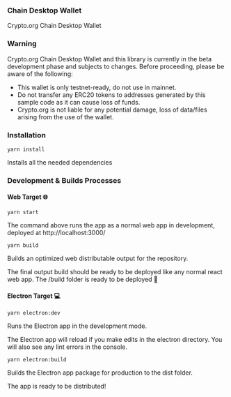 ### Chain Desktop Wallet

Crypto.org Chain Desktop Wallet

### Warning
Crypto.org Chain Desktop Wallet and this library is currently in the beta development phase and subjects to changes. Before proceeding, please be aware of the following:

- This wallet is only testnet-ready, do not use in mainnet.
- Do not transfer any ERC20 tokens to addresses generated by this sample code as it can cause loss of funds.
- Crypto.org is not liable for any potential damage, loss of data/files arising from the use of the wallet.

### Installation

```
yarn install
```
Installs all the needed dependencies

### Development & Builds Processes

#### Web Target 🌐

```
yarn start
```
The command above runs the app as a normal web app in development, deployed at http://localhost:3000/

```
yarn build
```
Builds an optimized web distributable output for the repository.

The final output build should be ready to be deployed like any normal react web app. The /build folder is ready to be deployed 🚀


#### Electron Target 💻

```
yarn electron:dev
```
Runs the Electron app in the development mode.

The Electron app will reload if you make edits in the electron directory.
You will also see any lint errors in the console.


```
yarn electron:build
```
Builds the Electron app package for production to the dist folder.

The app is ready to be distributed!